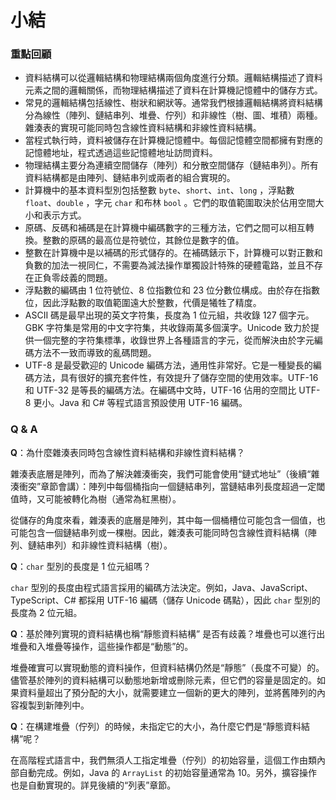 # 小結

### 重點回顧

- 資料結構可以從邏輯結構和物理結構兩個角度進行分類。邏輯結構描述了資料元素之間的邏輯關係，而物理結構描述了資料在計算機記憶體中的儲存方式。
- 常見的邏輯結構包括線性、樹狀和網狀等。通常我們根據邏輯結構將資料結構分為線性（陣列、鏈結串列、堆疊、佇列）和非線性（樹、圖、堆積）兩種。雜湊表的實現可能同時包含線性資料結構和非線性資料結構。
- 當程式執行時，資料被儲存在計算機記憶體中。每個記憶體空間都擁有對應的記憶體地址，程式透過這些記憶體地址訪問資料。
- 物理結構主要分為連續空間儲存（陣列）和分散空間儲存（鏈結串列）。所有資料結構都是由陣列、鏈結串列或兩者的組合實現的。
- 計算機中的基本資料型別包括整數 `byte`、`short`、`int`、`long` ，浮點數 `float`、`double` ，字元 `char` 和布林 `bool` 。它們的取值範圍取決於佔用空間大小和表示方式。
- 原碼、反碼和補碼是在計算機中編碼數字的三種方法，它們之間可以相互轉換。整數的原碼的最高位是符號位，其餘位是數字的值。
- 整數在計算機中是以補碼的形式儲存的。在補碼錶示下，計算機可以對正數和負數的加法一視同仁，不需要為減法操作單獨設計特殊的硬體電路，並且不存在正負零歧義的問題。
- 浮點數的編碼由 1 位符號位、8 位指數位和 23 位分數位構成。由於存在指數位，因此浮點數的取值範圍遠大於整數，代價是犧牲了精度。
- ASCII 碼是最早出現的英文字符集，長度為 1 位元組，共收錄 127 個字元。GBK 字符集是常用的中文字符集，共收錄兩萬多個漢字。Unicode 致力於提供一個完整的字符集標準，收錄世界上各種語言的字元，從而解決由於字元編碼方法不一致而導致的亂碼問題。
- UTF-8 是最受歡迎的 Unicode 編碼方法，通用性非常好。它是一種變長的編碼方法，具有很好的擴充套件性，有效提升了儲存空間的使用效率。UTF-16 和 UTF-32 是等長的編碼方法。在編碼中文時，UTF-16 佔用的空間比 UTF-8 更小。Java 和 C# 等程式語言預設使用 UTF-16 編碼。

### Q & A

**Q**：為什麼雜湊表同時包含線性資料結構和非線性資料結構？

雜湊表底層是陣列，而為了解決雜湊衝突，我們可能會使用“鏈式地址”（後續“雜湊衝突”章節會講）：陣列中每個桶指向一個鏈結串列，當鏈結串列長度超過一定閾值時，又可能被轉化為樹（通常為紅黑樹）。

從儲存的角度來看，雜湊表的底層是陣列，其中每一個桶槽位可能包含一個值，也可能包含一個鏈結串列或一棵樹。因此，雜湊表可能同時包含線性資料結構（陣列、鏈結串列）和非線性資料結構（樹）。

**Q**：`char` 型別的長度是 1 位元組嗎？

`char` 型別的長度由程式語言採用的編碼方法決定。例如，Java、JavaScript、TypeScript、C# 都採用 UTF-16 編碼（儲存 Unicode 碼點），因此 `char` 型別的長度為 2 位元組。

**Q**：基於陣列實現的資料結構也稱“靜態資料結構” 是否有歧義？堆疊也可以進行出堆疊和入堆疊等操作，這些操作都是“動態”的。

堆疊確實可以實現動態的資料操作，但資料結構仍然是“靜態”（長度不可變）的。儘管基於陣列的資料結構可以動態地新增或刪除元素，但它們的容量是固定的。如果資料量超出了預分配的大小，就需要建立一個新的更大的陣列，並將舊陣列的內容複製到新陣列中。

**Q**：在構建堆疊（佇列）的時候，未指定它的大小，為什麼它們是“靜態資料結構”呢？

在高階程式語言中，我們無須人工指定堆疊（佇列）的初始容量，這個工作由類內部自動完成。例如，Java 的 `ArrayList` 的初始容量通常為 10。另外，擴容操作也是自動實現的。詳見後續的“列表”章節。
